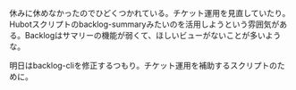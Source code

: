 休みに休めなかったのでひどくつかれている。チケット運用を見直していたり。Hubotスクリプトのbacklog-summaryみたいのを活用しようという雰囲気がある。Backlogはサマリーの機能が弱くて、ほしいビューがないことが多いような。

明日はbacklog-cliを修正するつもり。チケット運用を補助するスクリプトのために。

